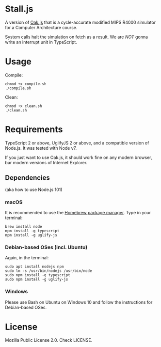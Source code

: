 # Stall.js
A version of [Oak.js](https://github.com/skyus/Oak.js) that is a cycle-accurate modified MIPS R4000 simulator for a Computer Architecture course.

System calls halt the simulation on fetch as a result. We are *NOT* gonna write an interrupt unit in TypeScript.

# Usage
Compile:

    chmod +x compile.sh
    ./compile.sh

Clean:

    chmod +x clean.sh
    ./clean.sh

# Requirements
TypeScript 2 or above, UglifyJS 2 or above, and a compatible version of Node.js. It was tested with Node v7.

If you just want to use Oak.js, it should work fine on any modern browser, bar modern versions of Internet Explorer.

## Dependencies
(aka how to use Node.js 101)

### macOS
It is recommended to use the [Homebrew package manager](https://brew.sh). Type in your terminal:

    brew install node
    npm install -g typescript
    npm install -g uglify-js

### Debian-based OSes (incl. Ubuntu)
Again, in the terminal:

    sudo apt install nodejs npm
    sudo ln -s /usr/bin/nodejs /usr/bin/node
    sudo npm install -g typescript
    sudo npm install -g uglify-js   
    
### Windows
Please use Bash on Ubuntu on Windows 10 and follow the instructions for Debian-based OSes.

# License
Mozilla Public License 2.0. Check LICENSE.
